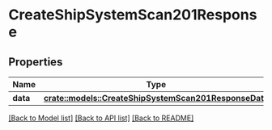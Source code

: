 # CreateShipSystemScan201Response

## Properties

Name | Type | Description | Notes
------------ | ------------- | ------------- | -------------
**data** | [**crate::models::CreateShipSystemScan201ResponseData**](create_ship_system_scan_201_response_data.md) |  | 

[[Back to Model list]](../README.md#documentation-for-models) [[Back to API list]](../README.md#documentation-for-api-endpoints) [[Back to README]](../README.md)


